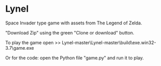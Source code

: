 # Lynel
Space Invader type game with assets from The Legend of Zelda.

"Download Zip" using the green "Clone or download" button.

To play the game open >>   Lynel-master\Lynel-master\build\exe.win32-3.7\game.exe

Or for the code: open the Python file "game.py" and run it to play.
